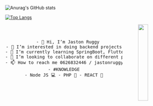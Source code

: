

<!---
JRuggy/JRuggy is a ✨ special ✨ repository because its `README.md` (this file) appears on your GitHub profile.
You can click the Preview link to take a look at your changes.
--->

![Anurag's GitHub stats](https://github-readme-stats.vercel.app/api?username=JRuggy&show_icons=true&theme=dark)

[![Top Langs](https://github-readme-stats.vercel.app/api/top-langs/?username=JRuggy&layout=pie&theme=dark)](https://github.com/JRuggy/github-readme-stats)

<div align="center">
<img src="https://github.com/innng/innng/assets/26755058/5e0ce0fb-c544-4f8c-a307-5849165746d0" width="25%" align="right" />
<!-- <img src="https://readme-typing-svg.demolab.com?font=Inconsolata&weight=500&size=50&duration=4000&pause=300&color=A7A459&center=true&vCenter=true&multiline=true&repeat=false&random=false&width=1300&height=140&lines=Hello+hello;I'm+Developer+Jaston+Ruggy+%E2%9C%A9" width="70%" /> -->
<br><br>
<pre>
   - 👋 Hi, I’m Jaston Ruggy
- 👀 I’m interested in doing backend projects
- 🌱 I’m currently learning SpringBoot, Flutter && React Native
- 💞️ I’m looking to collaborate on different projects
- 📫 How to reach me 0626832446 / jastonruggy@icloud.com / jastonruggy170@gmail.com
- #KNOWLEDGE
- Node JS 💻 - PHP 🐘 - REACT 💮
</pre>
<br><br><br>
</div>
